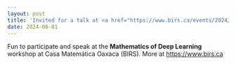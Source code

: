 ```yaml
---
layout: post
title: 'Invited for a talk at <a href="https://www.birs.ca/events/2024/5-day-workshops/24w5297" target="_blank" rel="noopener noreferrer">BIRS: Mathematics of Deep Learning</a>'
date: 2024-06-01
---
```

Fun to participate and speak at the **Mathematics of Deep Learning** workshop at Casa Matemática Oaxaca (BIRS). More at https://www.birs.ca
